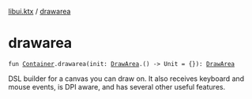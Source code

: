 [libui.ktx](index.md) / [drawarea](./drawarea.md)

# drawarea

`fun `[`Container`](-container/index.md)`.drawarea(init: `[`DrawArea`](-draw-area/index.md)`.() -> Unit = {}): `[`DrawArea`](-draw-area/index.md)

DSL builder for a canvas you can draw on. It also receives keyboard and mouse events,
is DPI aware, and has several other useful features.

